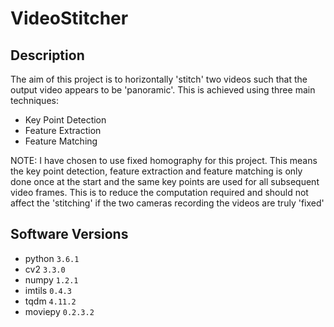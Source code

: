 # VideoStitcher

## Description
The aim of this project is to horizontally 'stitch' two videos such that the output video appears to be 'panoramic'. This is achieved using three main techniques:
- Key Point Detection
- Feature Extraction
- Feature Matching

NOTE: I have chosen to use fixed homography for this project. This means the key point detection, feature extraction and feature matching is only done once at the start and the same key points are used for all subsequent video frames. This is to reduce the computation required and should not affect the 'stitching' if the two cameras recording the videos are truly 'fixed'

## Software Versions
- python    `3.6.1`
- cv2       `3.3.0`
- numpy     `1.2.1`
- imtils    `0.4.3`
- tqdm      `4.11.2`
- moviepy   `0.2.3.2`
